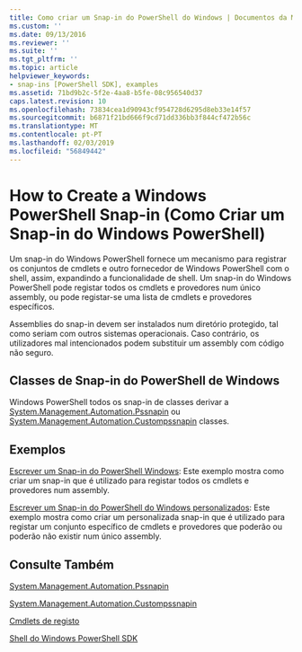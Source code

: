 ```yaml
---
title: Como criar um Snap-in do PowerShell do Windows | Documentos da Microsoft
ms.custom: ''
ms.date: 09/13/2016
ms.reviewer: ''
ms.suite: ''
ms.tgt_pltfrm: ''
ms.topic: article
helpviewer_keywords:
- snap-ins [PowerShell SDK], examples
ms.assetid: 71bd9b2c-5f2e-4aa8-b5fe-08c956540d37
caps.latest.revision: 10
ms.openlocfilehash: 73834cea1d90943cf954728d6295d8eb33e14f57
ms.sourcegitcommit: b6871f21bd666f9cd71dd336bb3f844cf472b56c
ms.translationtype: MT
ms.contentlocale: pt-PT
ms.lasthandoff: 02/03/2019
ms.locfileid: "56849442"
---
```

# <a name="how-to-create-a-windows-powershell-snap-in"></a>How to Create a Windows PowerShell Snap-in (Como Criar um Snap-in do Windows PowerShell)

Um snap-in do Windows PowerShell fornece um mecanismo para registrar os conjuntos de cmdlets e outro fornecedor de Windows PowerShell com o shell, assim, expandindo a funcionalidade de shell. Um snap-in do Windows PowerShell pode registar todos os cmdlets e provedores num único assembly, ou pode registar-se uma lista de cmdlets e provedores específicos.

Assemblies do snap-in devem ser instalados num diretório protegido, tal como seriam com outros sistemas operacionais. Caso contrário, os utilizadores mal intencionados podem substituir um assembly com código não seguro.

## <a name="windows-powershell-snap-in-classes"></a>Classes de Snap-in do PowerShell de Windows

Windows PowerShell todos os snap-in de classes derivar a [System.Management.Automation.Pssnapin](/dotnet/api/System.Management.Automation.PSSnapIn) ou [System.Management.Automation.Custompssnapin](/dotnet/api/System.Management.Automation.CustomPSSnapIn) classes.

## <a name="examples"></a>Exemplos

[Escrever um Snap-in do PowerShell Windows](./writing-a-windows-powershell-snap-in.md): Este exemplo mostra como criar um snap-in que é utilizado para registar todos os cmdlets e provedores num assembly.

[Escrever um Snap-in do PowerShell do Windows personalizados](./writing-a-custom-windows-powershell-snap-in.md): Este exemplo mostra como criar um personalizada snap-in que é utilizado para registar um conjunto específico de cmdlets e provedores que poderão ou poderão não existir num único assembly.

## <a name="see-also"></a>Consulte Também

[System.Management.Automation.Pssnapin](/dotnet/api/System.Management.Automation.PSSnapIn)

[System.Management.Automation.Custompssnapin](/dotnet/api/System.Management.Automation.CustomPSSnapIn)

[Cmdlets de registo](./registering-cmdlets.md)

[Shell do Windows PowerShell SDK](../windows-powershell-reference.md)
